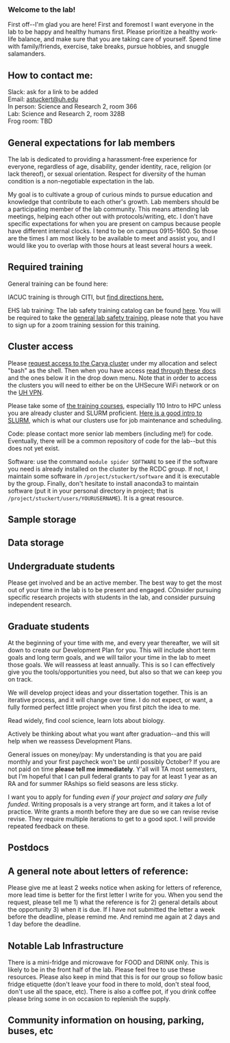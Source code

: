 ### Welcome to the lab!

First off--I'm glad you are here! First and foremost I want everyone in the lab to be happy and healthy humans first. Please prioritize a healthy work-life balance, and make sure that you are taking care of yourself. Spend time with family/friends, exercise, take breaks, pursue hobbies, and snuggle salamanders.

## How to contact me:

Slack: ask for a link to be added\
Email: astuckert@uh.edu\
In person: Science and Research 2, room 366\
Lab: Science and Research 2, room 328B\
Frog room: TBD

## General expectations for lab members

The lab is dedicated to providing a harassment-free experience for everyone, regardless of age, disability, gender identity, race, religion (or lack thereof), or sexual orientation. Respect for diversity of the human condition is a non-negotiable expectation in the lab.

My goal is to cultivate a group of curious minds to pursue education and knowledge that contribute to each other's growth. Lab members should be a participating member of the lab community. This means attending lab meetings, helping each other out with protocols/writing, etc. I don't have specific expectations for when you are present on campus because people have different internal clocks. I tend to be on campus 0915-1600. So those are the times I am most likely to be available to meet and assist you, and I would like you to overlap with those hours at least several hours a week.

## Required training

General training can be found here:

IACUC training is through CITI, but [find directions here.](https://www.uh.edu/research/compliance/iacuc/education-and-training/)

EHS lab training: The lab safety training catalog can be found [here](https://uh.edu/ehs/commons/safety-training/catalog/). You will be required to take the [general lab safety training](https://ehlsa.cougarnet.uh.edu/EHSA/login?showtrainingregistration=yes), please note that you have to sign up for a zoom training session for this training.


## Cluster access

Please [request access to the Carya cluster](https://uh.edu/rcdc/getting-started/request-account.php) under my allocation and select "bash" as the shell. Then when you have access [read through these docs](https://uh.edu/rcdc/support-services/user-guide/) and the ones below it in the drop down menu. Note that in order to access the clusters you will need to either be on the UHSecure WiFi network or on the [UH VPN](https://uh.edu/infotech/services/computing/networks/vpn/). 

Please take some of [the training courses](https://hpedsi.uh.edu/education/training), especially 110 Intro to HPC unless you are already cluster and SLURM proficient. [Here is a good intro to SLURM](https://blog.ronin.cloud/slurm-intro/), which is what our clusters use for job maintenance and scheduling.

Code: please contact more senior lab members (including me!) for code. Eventually, there will be a common repository of code for the lab--but this does not yet exist.

Software: use the command `module spider SOFTWARE` to see if the software you need is already installed on the cluster by the RCDC group. If not, I maintain some software in `/project/stuckert/software` and it is executable by the group. Finally, don't hesitate to install anaconda3 to maintain software (put it in your personal directory in project; that is `/project/stuckert/users/YOURUSERNAME`). It is a great resource.


## Sample storage

## Data storage


## Undergraduate students

Please get involved and be an active member. The best way to get the most out of your time in the lab is to be present and engaged. COnsider pursuing specific research projects with students in the lab, and consider pursuing independent research. 

## Graduate students

At the beginning of your time with me, and every year thereafter, we will sit down to create our Development Plan for you. This will include short term goals and long term goals, and we will tailor your time in the lab to meet those goals. We will reassess at least annually. This is so I can effectively give you the tools/opportunities you need, but also so that we can keep you on track.

We will develop project ideas and your dissertation together. This is an iterative process, and it will change over time. I do not expect, or want, a fully formed perfect little project when you first pitch the idea to me. 

Read widely, find cool science, learn lots about biology.

Actively be thinking about what you want after graduation--and this will help when we reassess Development Plans.

General issues on money/pay: My understanding is that you are paid monthly and your first paycheck won't be until possibly October? If you are not paid on time **please tell me immediately**. Y'all will TA most semesters, but I'm hopeful that I can pull federal grants to pay for at least 1 year as an RA and for summer RAships so field seasons are less sticky. 

I want you to apply for funding *even if your project and salary are fully funded*. Writing proposals is a very strange art form, and it takes a lot of practice. Write grants a month before they are due so we can revise revise revise. They require multiple iterations to get to a good spot. I will provide repeated feedback on these.


## Postdocs

## A general note about letters of reference:

Please give me at least 2 weeks notice when asking for letters of reference, more lead time is better for the first letter I write for you. When you send the request, please tell me 1) what the reference is for 2) general details about the opportunity 3) when it is due. If I have not submitted the letter a week before the deadline, please remind me. And remind me again at 2 days and 1 day before the deadline. 

## Notable Lab Infrastructure

There is a mini-fridge and microwave for FOOD and DRINK only. This is likely to be in the front half of the lab. Please feel free to use these resources. Please also keep in mind that this is for our group so follow basic fridge etiquette (don't leave your food in there to mold, don't steal food, don't use all the space, etc). There is also a coffee pot, if you drink coffee please bring some in on occasion to replenish the supply.

## Community information on housing, parking, buses, etc




